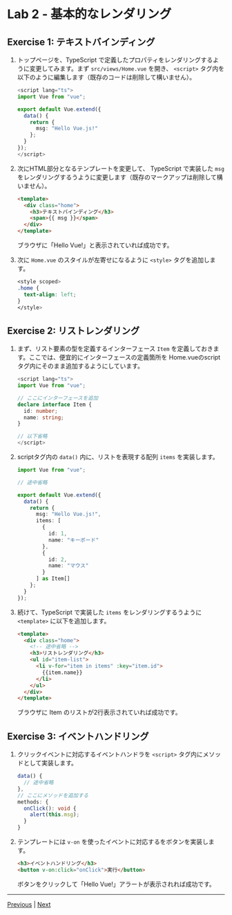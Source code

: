 # Lab 2 - 基本的なレンダリング

## Exercise 1: テキストバインディング

1. トップページを、TypeScript で定義したプロパティをレンダリングするように変更してみます。まず `src/views/Home.vue` を開き、 `<script>` タグ内を以下のように編集します（既存のコードは削除して構いません）。

    ```ts
    <script lang="ts">
    import Vue from "vue";

    export default Vue.extend({
      data() {
        return {
          msg: "Hello Vue.js!"
        };
      }
    });
    </script>
    ```

1. 次にHTML部分となるテンプレートを変更して、 TypeScript で実装した `msg` をレンダリングするうように変更します（既存のマークアップは削除して構いません）。

    ```html
    <template>
      <div class="home">
        <h3>テキストバインディング</h3>
        <span>{{ msg }}</span>
      </div>
    </template>
    ```

    ブラウザに「Hello Vue!」と表示されていれば成功です。

1. 次に `Home.vue` のスタイルが左寄せになるように `<style>` タグを追加します。

    ```css
    <style scoped>
    .home {
      text-align: left;
    }
    </style>
    ```

## Exercise 2: リストレンダリング

1. まず、リスト要素の型を定義するインターフェース `Item` を定義しておきます。ここでは、便宜的にインターフェースの定義箇所を Home.vueのscriptタグ内にそのまま追加するようにしています。

    ```ts
    <script lang="ts">
    import Vue from "vue";

    // ここにインターフェースを追加
    declare interface Item {
      id: number;
      name: string;
    }

    // 以下省略
    </script>
    ```

1. scriptタグ内の `data()` 内に、リストを表現する配列 `items` を実装します。

    ```ts
    import Vue from "vue";

    // 途中省略

    export default Vue.extend({
      data() {
        return {
          msg: "Hello Vue.js!",
          items: [
            {
              id: 1,
              name: "キーボード"
            },
            {
              id: 2,
              name: "マウス"
            }
          ] as Item[]
        };
      }
    });
    ```

1. 続けて、TypeScript で実装した `items` をレンダリングするうように `<template>` に以下を追加します。

    ```html
    <template>
      <div class="home">
        <!-- 途中省略 -->
        <h3>リストレンダリング</h3>
        <ul id="item-list">
          <li v-for="item in items" :key="item.id">
            {{item.name}}
          </li>
        </ul>
      </div>
    </template>
    ```

    ブラウザに Item のリストが2行表示されていれば成功です。

## Exercise 3: イベントハンドリング

1. クリックイベントに対応するイベントハンドラを `<script>` タグ内にメソッドとして実装します。

    ```ts
    data() {
      // 途中省略
    },
    // ここにメソッドを追加する
    methods: {
      onClick(): void {
        alert(this.msg);
      }
    }
    ```

1. テンプレートには `v-on` を使ったイベントに対応するをボタンを実装します。

    ```html
    <h3>イベントハンドリング</h3>
    <button v-on:click="onClick">実行</button>
    ```

    ボタンをクリックして「Hello Vue!」アラートが表示されれば成功です。

---
[Previous](lab01.md) | [Next](lab03.md)